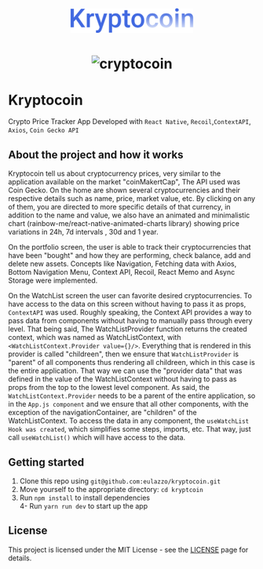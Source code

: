 <h1 align="center">
   <img alt="sigma" src="github/logo.svg" width="250px" />
</h1>

<h1 align="center">
   <img alt="cryptocoin" src="github/crypto.gif" width="250px" />
</h1>

# Kryptocoin

<p>Crypto Price Tracker App Developed with <code>React Native</code>, <code>Recoil</code>,<code>ContextAPI</code>,</br><code>Axios</code>, <code>Coin Gecko API</code></p>  

## About the project and how it works

<p>

  Kryptocoin tell us about cryptocurrency prices, very similar to the application available on the market "coinMakertCap", The API used was Coin Gecko. On the home are shown several cryptocurrencies and their respective details such as name, price, market value, etc. By clicking on any of them, you are directed to more specific details of that currency, in addition to the name and value, we also have an animated and minimalistic chart (rainbow-me/react-native-animated-charts library) showing price variations in 24h, 7d intervals , 30d and 1 year.

  On the portfolio screen, the user is able to track their cryptocurrencies that have been "bought" and how they are performing, check balance, add and delete new assets. Concepts like Navigation, Fetching data with Axios, Bottom Navigation Menu, Context API, Recoil, React Memo and Async Storage were implemented.

  On the WatchList screen the user can favorite desired cryptocurrencies.
To have access to the data on this screen without having to pass it as props, `ContextAPI` was used. Roughly speaking, the Context API provides a way to pass data from components without having to manually pass through every level. That being said,  The WatchListProvider function returns the created context, which was named as WatchListContext, with `<WatchListContext.Provider value={}/>`. 
  Everything that is rendered in this provider is called "childreen", then we ensure that `WatchListProvider` is "parent" of all components thus rendering all childreen, which in this case is the entire application. That way we can use the "provider data" that was defined in the value of the WatchListContext without having to pass as props from the top to the lowest level component. As said, the `WatchListContext.Provider` needs to be a parent of the entire application, so in the `App.js component` and we ensure that all other components, with the exception of the navigationContainer, are "children" of the WatchListContext. To access the data in any component, the `useWatchList Hook was created`, which simplifies some steps, imports, etc. That way, just call `useWatchList()` which will have access to the data.

</p>

## Getting started

1. Clone this repo using `git@github.com:eulazzo/kryptocoin.git`
2. Move yourself to the appropriate directory: `cd kryptcoin`<br />
3. Run `npm install` to install dependencies<br />
4- Run `yarn run dev` to start up the app  

 
## License

This project is licensed under the MIT License - see the [LICENSE](https://opensource.org/licenses/MIT) page for details.
<!-- <h4>Techs:</h4>

![image](https://img.shields.io/badge/React-20232A?style=for-the-badge&logo=react&logoColor=61DAFB)  
![image](https://img.shields.io/badge/Node.js-43853D?style=for-the-badge&logo=node.js&logoColor=white)

  -->

 

 
 

